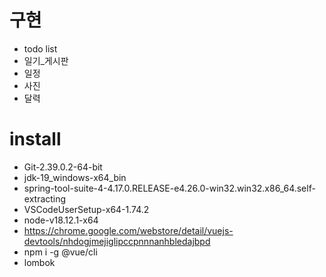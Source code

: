 # 구현

* todo list
* 일기_게시판
* 일정
* 사진
* 달력

# install

* Git-2.39.0.2-64-bit
* jdk-19_windows-x64_bin
* spring-tool-suite-4-4.17.0.RELEASE-e4.26.0-win32.win32.x86_64.self-extracting
* VSCodeUserSetup-x64-1.74.2
* node-v18.12.1-x64
* https://chrome.google.com/webstore/detail/vuejs-devtools/nhdogjmejiglipccpnnnanhbledajbpd
* npm i -g @vue/cli
* lombok
